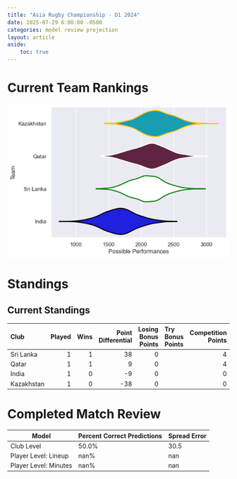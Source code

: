 ```yaml
---  
title: "Asia Rugby Championship - D1 2024"  
date: 2025-07-29 6:00:00 -0500  
categories: model review projection  
layout: article  
aside:  
    toc: true  
---
```

# Current Team Rankings


![Club Rankings](plots/rankings_Asia_Rugby_Championship_-_D1_2024.png)
# Standings

## Current Standings


| Club       |   Played |   Wins |   Point Differential |   Losing Bonus Points | Try Bonus Points   |   Competition Points |
|:-----------|---------:|-------:|---------------------:|----------------------:|:-------------------|---------------------:|
| Sri Lanka  |        1 |      1 |                   38 |                     0 |                    |                    4 |
| Qatar      |        1 |      1 |                    9 |                     0 |                    |                    4 |
| India      |        1 |      0 |                   -9 |                     0 |                    |                    0 |
| Kazakhstan |        1 |      0 |                  -38 |                     0 |                    |                    0 |



# Completed Match Review


| Model | Percent Correct Predictions | Spread Error |
| ------ | ------ | ------ |
| Club Level | 50.0% | 30.5 |
| Player Level: Lineup | nan% | nan |
| Player Level: Minutes | nan% | nan |

